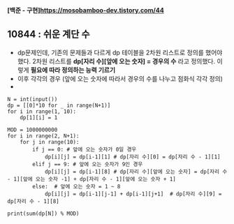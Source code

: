 **[백준 - 구현]<https://mosobamboo-dev.tistory.com/44>**

## 10844 : 쉬운 계단 수 
- dp문제인데, 기존의 문제들과 다르게 dp 테이블을 2차원 리스트로 정의를 했어야 했다. 2차원 리스트를 **dp[자리 수][앞에 오는 숫자] = 경우의 수**
라고 정의했다. 이렇게 **필요에 따라 정의하는 능력 기르기** 
- 이후 각각의 경우 (앞에 오는 숫자에 따라서 경우의 수를 나누고 점화식 각각 정의)
- 
```
N = int(input())
dp = [[0]*10 for _ in range(N+1)]
for i in range(1, 10):
	dp[1][i] = 1 

MOD = 1000000000
for i in range(2, N+1):
	for j in range(10):
    	if j == 0: # 앞에 오는 숫자가 0일 경우 
        	dp[i][j] = dp[i-1][1] # dp[자리 수][0] = dp[자리 수 - 1][1]
        elif j == 9: # 앞에 오는 숫자가 9인 경우
        	dp[i][j] = dp[i-1][8] # dp[자리 수][앞에 오는 숫자] = dp[자리 수 - 1][앞에 오는 숫자 -1] + dp[자리 수 - 1][앞에 오는 숫자 + 1]
        else:  # 앞에 오는 숫자 = 1 ~ 8
        	dp[i][j] = dp[i-1][j-1] + dp[i-1][j+1]  # dp[자리 수][9] = dp[자리 수 - 1][8]

print(sum(dp[N]) % MOD)
```
